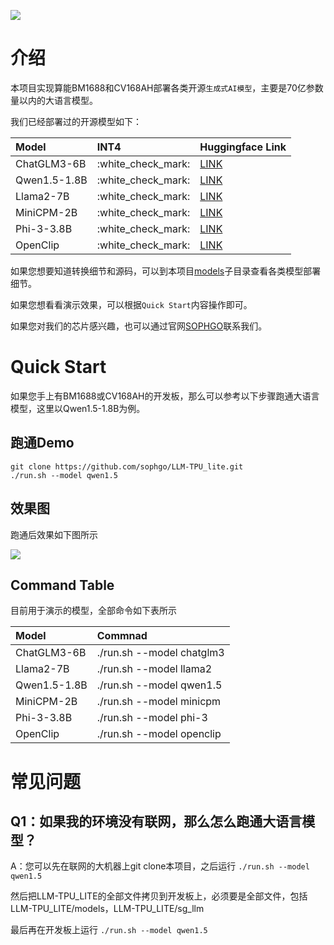 ![](./assets/sophgo_chip.png)

# 介绍

本项目实现算能BM1688和CV168AH部署各类开源`生成式AI模型`，主要是70亿参数量以内的大语言模型。

我们已经部署过的开源模型如下：

|Model                |INT4                |Huggingface Link                                                          |
|:-                   |:-                  |:-                                                                        |
|ChatGLM3-6B          |:white\_check\_mark:|[LINK](https://huggingface.co/THUDM/chatglm3-6b)                          |
|Qwen1.5-1.8B         |:white\_check\_mark:|[LINK](https://huggingface.co/Qwen/Qwen1.5-1.8B-Chat)                     |
|Llama2-7B            |:white\_check\_mark:|[LINK](https://huggingface.co/meta-llama/Llama-2-7b-chat-hf)              |
|MiniCPM-2B           |:white\_check\_mark:|[LINK](https://huggingface.co/openbmb/MiniCPM-2B-sft-bf16)                |
|Phi-3-3.8B           |:white\_check\_mark:|[LINK](https://huggingface.co/microsoft/Phi-3-mini-4k-instruct)           |
|OpenClip             |:white\_check\_mark:|[LINK](https://huggingface.co/openai/clip-vit-base-patch32)               |


如果您想要知道转换细节和源码，可以到本项目[models](./models)子目录查看各类模型部署细节。

如果您想看看演示效果，可以根据`Quick Start`内容操作即可。

如果您对我们的芯片感兴趣，也可以通过官网[SOPHGO](https://www.sophgo.com/)联系我们。

# Quick Start

如果您手上有BM1688或CV168AH的开发板，那么可以参考以下步骤跑通大语言模型，这里以Qwen1.5-1.8B为例。


## 跑通Demo

```
git clone https://github.com/sophgo/LLM-TPU_lite.git
./run.sh --model qwen1.5
```


## 效果图
跑通后效果如下图所示

![](./assets/qwen-7b.png)

## Command Table

目前用于演示的模型，全部命令如下表所示

| Model           | Commnad                                     |
| :-------------- | :------------------------------------------ |
| ChatGLM3-6B     | ./run.sh --model chatglm3                   |
| Llama2-7B       | ./run.sh --model llama2                     |
| Qwen1.5-1.8B    | ./run.sh --model qwen1.5                    |
| MiniCPM-2B      | ./run.sh --model minicpm                    |
| Phi-3-3.8B      | ./run.sh --model phi-3                      |
| OpenClip        | ./run.sh --model openclip                   |



# 常见问题

## Q1：如果我的环境没有联网，那么怎么跑通大语言模型？

A：您可以先在联网的大机器上git clone本项目，之后运行 `./run.sh --model qwen1.5`

然后把LLM-TPU_LITE的全部文件拷贝到开发板上，必须要是全部文件，包括LLM-TPU_LITE/models，LLM-TPU_LITE/sg_llm

最后再在开发板上运行 `./run.sh --model qwen1.5`
